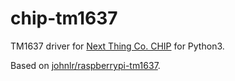 # chip-tm1637
TM1637 driver for [Next Thing Co. CHIP](https://getchip.com/pages/chip) for Python3.

Based on [johnlr/raspberrypi-tm1637](https://github.com/johnlr/raspberrypi-tm1637).
